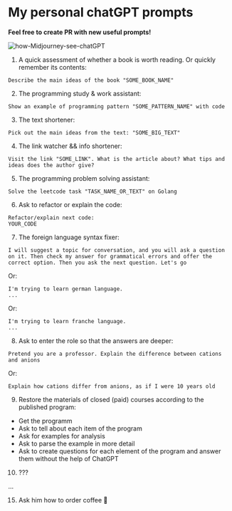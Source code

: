 # My personal chatGPT prompts
**Feel free to create PR with new useful prompts!**  
  
![how-Midjourney-see-chatGPT ](https://github.com/p12s/my-chat-gpt-promts/blob/main/how-mid-see-ch.png?raw=true)    
  
1. A quick assessment of whether a book is worth reading. Or quickly remember its contents:
```
Describe the main ideas of the book "SOME_BOOK_NAME"
```

2. The programming study & work assistant:
```
Show an example of programming pattern "SOME_PATTERN_NAME" with code
```

3. The text shortener:
```
Pick out the main ideas from the text: "SOME_BIG_TEXT"
```

4. The link watcher && info shortener:
```
Visit the link "SOME_LINK". What is the article about? What tips and ideas does the author give?
```

5. The programming problem solving assistant:
```
Solve the leetcode task "TASK_NAME_OR_TEXT" on Golang
```

6. Ask to refactor or explain the code:
```
Refactor/explain next code:
YOUR_CODE
```

7. The foreign language syntax fixer:   
```
I will suggest a topic for conversation, and you will ask a question on it. Then check my answer for grammatical errors and offer the correct option. Then you ask the next question. Let's go
```
Or:
```
I'm trying to learn german language.
...
```
Or:
```
I'm trying to learn franche language.
...
```

8. Ask to enter the role so that the answers are deeper:
```
Pretend you are a professor. Explain the difference between cations and anions
```
Or:
```
Explain how cations differ from anions, as if I were 10 years old
```

9. Restore the materials of closed (paid) courses according to the published program:  
- Get the programm  
- Ask to tell about each item of the program  
- Ask for examples for analysis  
- Ask to parse the example in more detail  
- Ask to create questions for each element of the program and answer them without the help of ChatGPT  

10. ???
    
...  
   
15. Ask him how to order coffee 🙂

